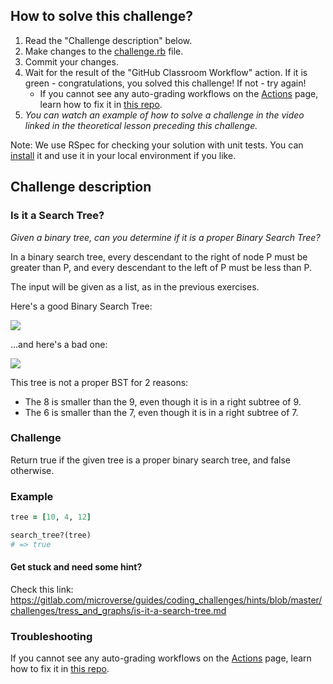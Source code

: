 ## How to solve this challenge?

1. Read the "Challenge description" below.
2. Make changes to the [challenge.rb](./challenge.rb) file.
3. Commit your changes.
4. Wait for the result of the "GitHub Classroom Workflow" action. If it is green - congratulations, you solved this challenge! If not - try again!
   - If you cannot see any auto-grading workflows on the [Actions](../../actions) page, learn how to fix it in [this repo](https://github.com/microverse-students/autograding-troubles-ruby).
5. _You can watch an example of how to solve a challenge in the video linked in the theoretical lesson preceding this challenge._

Note: We use RSpec for checking your solution with unit tests. You can [install](https://github.com/rspec/rspec) it and use it in your local environment if you like.

## Challenge description

### Is it a Search Tree?

_Given a binary tree, can you determine if it is a proper Binary Search Tree?_

In a binary search tree, every descendant to the right of node P must be greater than P, and every descendant to the left of P must be less than P.

The input will be given as a list, as in the previous exercises.

Here's a good Binary Search Tree:

![](good_tree.png)

...and here's a bad one:

![](bad_tree.png)

This tree is not a proper BST for 2 reasons:

- The 8 is smaller than the 9, even though it is in a right subtree of 9.
- The 6 is smaller than the 7, even though it is in a right subtree of 7.

### Challenge

Return true if the given tree is a proper binary search tree, and false otherwise.

### Example

```ruby
tree = [10, 4, 12]

search_tree?(tree)
# => true
```

#### Get stuck and need some hint?

Check this link:
https://gitlab.com/microverse/guides/coding_challenges/hints/blob/master/challenges/tress_and_graphs/is-it-a-search-tree.md

### Troubleshooting

If you cannot see any auto-grading workflows on the [Actions](../../actions) page, learn how to fix it in [this repo](https://github.com/microverse-students/autograding-troubles-ruby).
